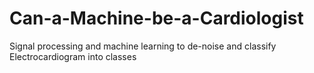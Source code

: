 # Can-a-Machine-be-a-Cardiologist
Signal processing and machine learning to de-noise and classify Electrocardiogram into classes
